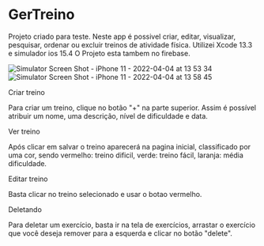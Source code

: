 # GerTreino

Projeto criado para teste.
Neste app é possivel criar, editar, visualizar, pesquisar, ordenar ou excluir treinos de atividade física. 
Utilizei Xcode 13.3 e simulador ios 15.4
O Projeto esta tambem no firebase.


![Simulator Screen Shot - iPhone 11 - 2022-04-04 at 13 53 34](https://user-images.githubusercontent.com/80292119/161594375-5f9d4e17-f64a-4c7a-be21-220c6c05201e.png)
![Simulator Screen Shot - iPhone 11 - 2022-04-04 at 13 58 45](https://user-images.githubusercontent.com/80292119/161594384-49dc8dc8-07b1-419f-93d4-99382a12b67a.png)



Criar treino

Para criar um treino, clique no botão "+" na parte superior. Assim é possível atribuir um nome, uma descrição, nível de dificuldade e data. 


Ver treino

Após clicar em salvar o treino aparecerá na pagina inicial, classificado por uma cor, sendo vermelho: treino dificil, verde: treino fácil, laranja: média dificuldade.


Editar treino

Basta clicar no treino selecionado e usar o botao vermelho.


Deletando 

Para deletar um exercício, basta ir na tela de exercícios, arrastar o exercício que você deseja remover para a esquerda e clicar no botão "delete".



